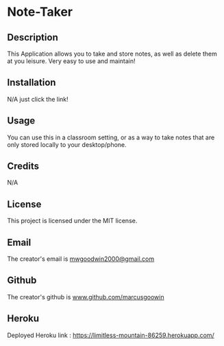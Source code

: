 # Note-Taker

## Description
This Application allows you to take and store notes, as well as delete them at you leisure. Very easy to use and maintain!

## Installation
N/A just click the link!

## Usage
You can use this in a classroom setting, or as a way to take notes that are only stored locally to your desktop/phone.

## Credits
N/A

## License
This project is licensed under the MIT license.

## Email
The creator's email is mwgoodwin2000@gmail.com

## Github
The creator's github is www.github.com/marcusgoowin

## Heroku
Deployed Heroku link : https://limitless-mountain-86259.herokuapp.com/
